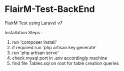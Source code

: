 # FlairM-Test-BackEnd
FlairM Test using Laravel v7 

Installation Steps :

1. run 'composer install'
2. if required run 'php artisan key:generate'
3. run 'php artisan serve'
4. check mysql port in .env accordingly machine
5. find file Tables.sql on root for table creation queries

